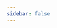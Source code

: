 ```yaml
---
sidebar: false
---
```


<template>
  <form name="banAppeal" method="POST" data-netlify-recaptcha="true" data-netlify="true">
  <p>
    <label>User name or ID: <input type="text" name="user" placeholder="SantaClaus#1337" maxlength="40"/></label>
  </p>
  <p>
    <label>Reason why you were banned: <textArea type="text" name="banReason" maxlength="2048"/></label>
  </p>
  <p>
    <label>Why should you unbanned and what will you do differently: <textArea type="text" name="appealField" maxlength="2048"/></label>
  </p>
  <div data-netlify-recaptcha="true"></div>
  <p>
    <button type="submit">Send</button>
  </p>
</form>
</template>


